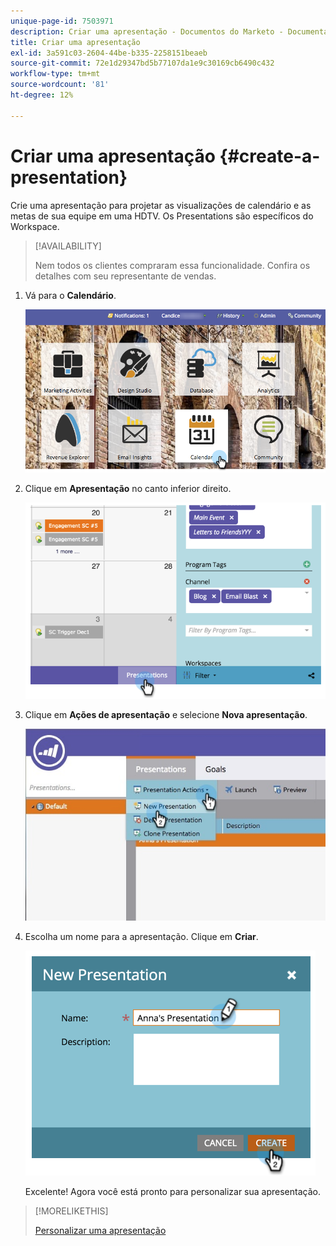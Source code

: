 ```yaml
---
unique-page-id: 7503971
description: Criar uma apresentação - Documentos do Marketo - Documentação do produto
title: Criar uma apresentação
exl-id: 3a591c03-2604-44be-b335-2258151beaeb
source-git-commit: 72e1d29347bd5b77107da1e9c30169cb6490c432
workflow-type: tm+mt
source-wordcount: '81'
ht-degree: 12%

---
```


# Criar uma apresentação {#create-a-presentation}

Crie uma apresentação para projetar as visualizações de calendário e as metas de sua equipe em uma HDTV. Os Presentations são específicos do Workspace.

>[!AVAILABILITY]
>
>
>Nem todos os clientes compraram essa funcionalidade. Confira os detalhes com seu representante de vendas.

1. Vá para o **Calendário**.

   ![](assets/2017-05-10-15-30-47.png)

1. Clique em **Apresentação** no canto inferior direito.

   ![](assets/image2015-3-18-12-3a29-3a26.png)

1. Clique em **Ações de apresentação** e selecione **Nova apresentação**.

   ![](assets/image2015-3-26-12-3a38-3a6.png)

1. Escolha um nome para a apresentação. Clique em **Criar**.

   ![](assets/image2015-3-18-12-3a32-3a30.png)

   Excelente! Agora você está pronto para personalizar sua apresentação.

>[!MORELIKETHIS]
>
>[Personalizar uma apresentação](/help/marketo/product-docs/core-marketo-concepts/marketing-calendar/calendar-hd/customize-a-presentation.md)
